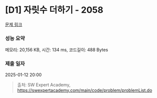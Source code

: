 # [D1] 자릿수 더하기 - 2058 

[문제 링크](https://swexpertacademy.com/main/code/problem/problemDetail.do?contestProbId=AV5QPRjqA10DFAUq) 

### 성능 요약

메모리: 20,156 KB, 시간: 134 ms, 코드길이: 488 Bytes

### 제출 일자

2025-01-12 20:00



> 출처: SW Expert Academy, https://swexpertacademy.com/main/code/problem/problemList.do